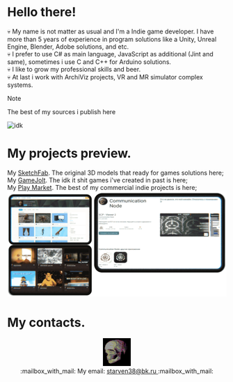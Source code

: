 <!---▒▒▒▒▒▒▒▒▒▒▒▒▒▒▒▒▒▒▒▒▒▒▒▒▒▒▒▒▒▒▒▒▒▒▒▒▒▒▒▒▒▒▒ comment line ▒▒▒▒▒▒▒▒▒▒▒▒▒▒▒▒▒▒▒▒▒▒▒▒▒▒▒▒▒▒▒▒▒▒▒▒▒▒▒▒▒▒▒▒▒▒▒▒▒▒▒▒▒▒▒▒▒▒▒▒▒▒▒▒▒▒▒▒▒▒▒▒▒▒▒▒▒▒▒▒▒▒▒▒▒▒▒▒▒▒▒▒▒▒▒▒▒▒▒▒▒▒▒▒▒▒▒▒▒▒▒▒▒▒▒▒▒▒▒▒▒▒▒▒--->

# Hello there!
💀 My name is not matter as usual and I'm a Indie game developer. I have more than 5 years of experience in program solutions like a Unity, Unreal Engine, Blender, Adobe solutions, and etc. </br>
💀 I prefer to use C# as main language, JavaScript as additional (Jint and same), sometimes i use C and C++ for Arduino solutions. </br>
💀 I like to grow my professional skills and beer. </br>
💀 At last i work with ArchiViz projects, VR and MR simulator complex systems. </br>
> [!NOTE]
> The best of my sources i publish here

![idk](http://github-profile-summary-cards.vercel.app/api/cards/profile-details?username=communicationnode&theme=2077)
<!-- ![](https://github-profile-summary-cards.vercel.app/api/cards/repos-per-language?username=communicationnode&theme=2077) -->

# My projects preview.
My [SketchFab](https://sketchfab.com/Starven38/models). The original 3D models that ready for games solutions here; </br>
My [GameJolt](https://gamejolt.com/@CommunicationNode). The idk it shit games i've created in past is here; </br>
My [Play Market](https://play.google.com/store/apps/dev?id=4806053180322862173). The best of my commercial indie projects is here; </br>
![mainpage](images/png/mainpage.png) 

# My contacts.
<div align="center"><img src="images/png/coolskull.png"/></div>

<div align="center">
:mailbox_with_mail: My email: <a href="starven38@bk.ru"> starven38@bk.ru </a> :mailbox_with_mail:
</div>
